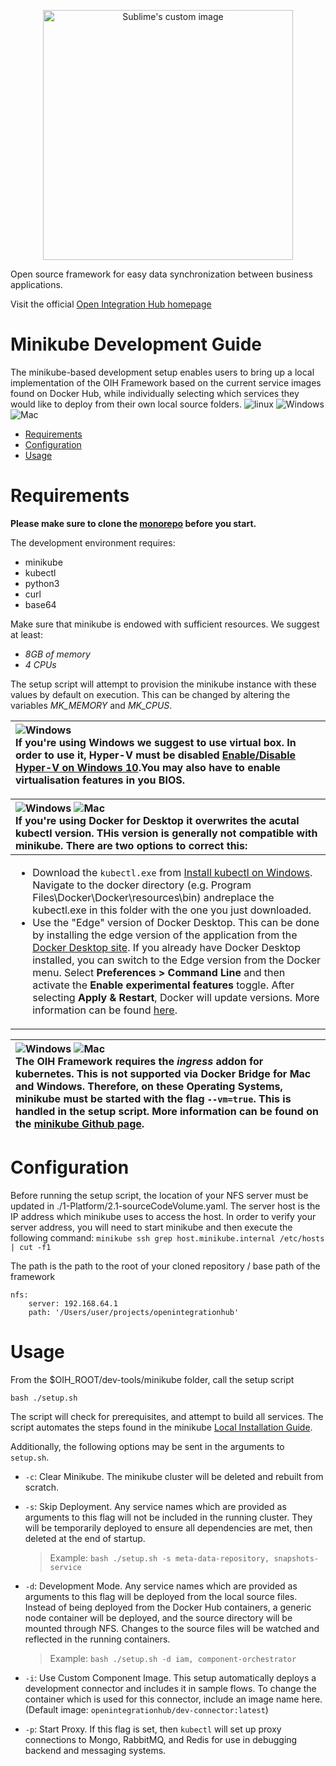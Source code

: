 
<p align="center">
  <img src="https://github.com/openintegrationhub/openintegrationhub/blob/master/Assets/medium-oih-einzeilig-zentriert.jpg" alt="Sublime's custom image" width="400"/>
</p>

Open source framework for easy data synchronization between business applications.

Visit the official [Open Integration Hub homepage](https://www.openintegrationhub.de/)

# Minikube Development Guide

The minikube-based development setup enables users to bring up a local implementation of the OIH Framework based on the current service images found on Docker Hub, while individually selecting which services they would like to deploy from their own local source folders. 
![linux](https://img.shields.io/badge/Linux-red.svg) ![Windows](https://img.shields.io/badge/Windows-blue.svg) ![Mac](https://img.shields.io/badge/Mac-green.svg)

- [Requirements](#requirements)
- [Configuration](#configuration)
- [Usage](#usage)

# Requirements

**Please make sure to clone the [monorepo](https://github.com/openintegrationhub/openintegrationhub) before you start.**

The development environment requires:
- minikube
- kubectl
- python3
- curl
- base64

Make sure that minikube is endowed with sufficient resources. We suggest at least:

- _8GB of memory_
- _4 CPUs_

The setup script will attempt to provision the minikube instance with these values by default on execution. This can be changed by altering the variables *MK_MEMORY* and *MK_CPUS*.

| ![Windows](https://img.shields.io/badge/Windows-blue.svg) <br> If you're using Windows we suggest to use virtual box. In order to use it, Hyper-V must be disabled [Enable/Disable Hyper-V on Windows 10](https://docs.microsoft.com/de-de/virtualization/hyper-v-on-windows/quick-start/enable-hyper-v).You may also have to enable virtualisation features in you BIOS. |
|:---|

| ![Windows](https://img.shields.io/badge/Windows-blue.svg) ![Mac](https://img.shields.io/badge/Mac-green.svg) <br> If you're using Docker for Desktop it overwrites the acutal kubectl version. THis version is generally not compatible with minikube. There are two options to correct this: |
|:---|
| <ul><li>Download the `kubectl.exe` from [Install kubectl on Windows](https://kubernetes.io/docs/tasks/tools/install-kubectl/#install-kubectl-on-windows). Navigate to the docker directory (e.g. Program Files\Docker\Docker\resources\bin) andreplace the kubectl.exe in this folder with the one you just downloaded.</li><li>Use the "Edge" version of Docker Desktop. This can be done by installing the edge version of the application from the [Docker Desktop site](https://docs.docker.com/desktop/). If you already have Docker Desktop installed, you can switch to the Edge version from the Docker menu. Select **Preferences > Command Line** and then activate the **Enable experimental features** toggle. After selecting **Apply & Restart**, Docker will update versions. More information can be found [here](https://docs.docker.com/docker-for-mac/install/#switch-between-stable-and-edge-versions).</li></ul>|

| ![Windows](https://img.shields.io/badge/Windows-blue.svg) ![Mac](https://img.shields.io/badge/Mac-green.svg) <br> The OIH Framework requires the *ingress* addon for kubernetes. This is not supported via Docker Bridge for Mac and Windows. Therefore, on these Operating Systems, minikube must be started with the flag `--vm=true`. This is handled in the setup script. More information can be found on the [minikube Github page](https://github.com/kubernetes/minikube/issues/7332). |
|:---|


# Configuration

Before running the setup script, the location of your NFS server must be updated in ./1-Platform/2.1-sourceCodeVolume.yaml. The server host is the IP address which minikube uses to access the host. In order to verify your server address, you will need to start minikube and then execute the following command: `minikube ssh grep host.minikube.internal /etc/hosts | cut -f1`

The path is the path to the root of your cloned repository / base path of the framework
```
nfs:
    server: 192.168.64.1
    path: '/Users/user/projects/openintegrationhub'
```

# Usage

From the $OIH_ROOT/dev-tools/minikube folder, call the setup script
````
bash ./setup.sh
````
The script will check for prerequisites, and attempt to build all services. The script automates the steps found in the minikube [Local Installation Guide](../../minikube/README.md#installation).

Additionally, the following options may be sent in the arguments to `setup.sh`.

- `-c`: Clear Minikube. The minikube cluster will be deleted and rebuilt from scratch.

- `-s`: Skip Deployment. Any service names which are provided as arguments to this flag will not be included in the running cluster. They will be temporarily deployed to ensure all dependencies are met, then deleted at the end of startup.
  > Example: `bash ./setup.sh -s meta-data-repository, snapshots-service` 

- `-d`: Development Mode. Any service names which are provided as arguments to this flag will be deployed from the local source files. Instead of being deployed from the Docker Hub containers, a generic node container will be deployed, and the source directory will be mounted through NFS. Changes to the source files will be watched and reflected in the running containers.
  > Example: `bash ./setup.sh -d iam, component-orchestrator` 

- `-i`: Use Custom Component Image. This setup automatically deploys a development connector and includes it in sample flows. To change the container which is used for this connector, include an image name here. (Default image: `openintegrationhub/dev-connector:latest`)

- `-p`: Start Proxy. If this flag is set, then `kubectl` will set up proxy connections to Mongo, RabbitMQ, and Redis for use in debugging backend and messaging systems.

